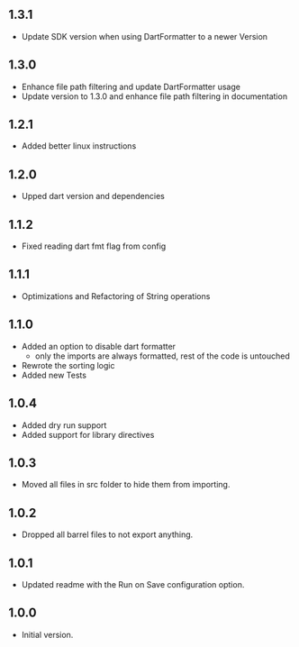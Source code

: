 ## 1.3.1

- Update SDK version when using DartFormatter to a newer Version

## 1.3.0

- Enhance file path filtering and update DartFormatter usage
- Update version to 1.3.0 and enhance file path filtering in documentation

## 1.2.1

  - Added better linux instructions

## 1.2.0

- Upped dart version and dependencies

## 1.1.2

- Fixed reading dart fmt flag from config

## 1.1.1

- Optimizations and Refactoring of String operations

## 1.1.0

- Added an option to disable dart formatter
  - only the imports are always formatted, rest of the code is untouched 
- Rewrote the sorting logic
- Added new Tests

## 1.0.4

- Added dry run support
- Added support for library directives

## 1.0.3

- Moved all files in src folder to hide them from importing.

## 1.0.2

- Dropped all barrel files to not export anything.

## 1.0.1

- Updated readme with the Run on Save configuration option.

## 1.0.0

- Initial version.
